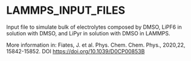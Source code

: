 # LAMMPS_INPUT_FILES

Input file to simulate bulk of electrolytes composed by DMSO, LiPF6 in solution with DMSO, and LiPyr in solution with DMSO in LAMMPS.

More information in:
Fiates, J. et al. Phys. Chem. Chem. Phys., 2020,22, 15842-15852.
DOI	https://doi.org/10.1039/D0CP00853B
